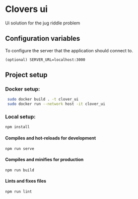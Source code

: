 # Clovers ui

Ui solution for the jug riddle problem

## Configuration variables
To configure the server that the application should connect to.
```
(optional) SERVER_URL=localhost:3000
```

## Project setup

### Docker setup:
```bash
 sudo docker build . -t clover_ui
 sudo docker run --network host -it clover_ui
```

### Local setup: 
```
npm install
```

#### Compiles and hot-reloads for development
```
npm run serve
```

#### Compiles and minifies for production
```
npm run build
```

#### Lints and fixes files
```
npm run lint
```

